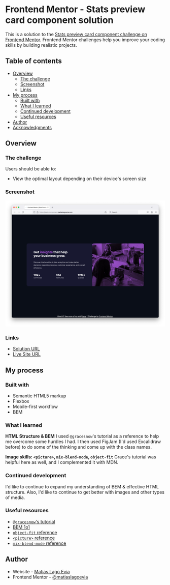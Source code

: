 # Frontend Mentor - Stats preview card component solution

This is a solution to the [Stats preview card component challenge on Frontend Mentor](https://www.frontendmentor.io/challenges/stats-preview-card-component-8JqbgoU62). Frontend Mentor challenges help you improve your coding skills by building realistic projects.

## Table of contents

- [Overview](#overview)
  - [The challenge](#the-challenge)
  - [Screenshot](#screenshot)
  - [Links](#links)
- [My process](#my-process)
  - [Built with](#built-with)
  - [What I learned](#what-i-learned)
  - [Continued development](#continued-development)
  - [Useful resources](#useful-resources)
- [Author](#author)
- [Acknowledgments](#acknowledgments)

## Overview

### The challenge

Users should be able to:

- View the optimal layout depending on their device's screen size

### Screenshot
![Submission screenshot](submission.png)

### Links

- [Solution URL](https://www.frontendmentor.io/solutions/responsive-stats-preview-component-using-flexbox-and-bem-9TfTQ7v_yG)
- [Live Site URL](https://stats-component.matiaslagoevia.com)

## My process

### Built with

- Semantic HTML5 markup
- Flexbox
- Mobile-first workflow
- BEM

### What I learned

**HTML Structure & BEM**
I used `@gracesnow`'s tutorial as a reference to help me overcome some hurdles I had.
I then used FigJam (I'd used Excalidraw before) to do some of the thinking and come up with the class names.

**Image skills: `<picture>`, `mix-blend-mode`, `object-fit`**
Grace's tutorial was helpful here as well, and I complemented it with MDN.

### Continued development
I'd like to continue to expand my understanding of BEM & effective HTML structure.
Also, I'd like to continue to get better with images and other types of media.

### Useful resources
- [`@gracesnow`'s tutorial](https://fedmentor.dev/posts/html-plan-product-preview/)
- [BEM 1o1](https://css-tricks.com/bem-101/)
- [`object-fit` reference](https://developer.mozilla.org/en-US/docs/Web/CSS/object-fit)
- [`<picture>` reference](https://developer.mozilla.org/en-US/docs/Web/HTML/Element/picture)
- [`mix-blend-mode` reference](https://developer.mozilla.org/en-US/docs/Web/CSS/mix-blend-mode)

## Author

- Website - [Matias Lago Evia](https://matiaslagoevia.com)
- Frontend Mentor - [@matiaslagoevia](https://www.frontendmentor.io/profile/matiaslagoevia)

